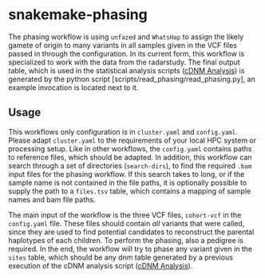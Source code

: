 # snakemake-phasing
The phasing workflow is using `unfazed` and `WhatsHap` to assign the likely gamete of origin to many variants in all samples given in the VCF files passed in through the configuration. In its current form, this workflow is specialized to work with the data from the radarstudy. The final output table, which is used in the statistical analysis scripts ([cDNM Analysis](../analysis/cdnm-analysis.md#cdnm-analysis)) is generated by the python script [scripts/read_phasing/read_phasing.py], an example invocation is located next to it.

## Usage
This workflows only configuration is in `cluster.yaml` and `config.yaml`. Please adapt `cluster.yaml` to the requirements of your local HPC system or processing setup. Like in other workflows, the `config.yaml` contains paths to reference files, which should be adapted. In addition, this workflow can search through a set of directories (`search-dirs`), to find the required `.bam` input files for the phasing workflow. If this search takes to long, or if the sample name is not contained in the file paths, it is optionally possible to supply the path to a `files.tsv` table, which contains a mapping of sample names and bam file paths.

The main input of the workflow is the three VCF files, `cohort-vcf` in the `config.yaml` file. These files should contain _all_ variants that were called, since they are used to find potential candidates to reconstruct the parental haplotypes of each children. To perform the phasing, also a pedigree is required. In the end, the workflow will try to phase any variant given in the `sites` table, which should be any dnm table generated by a previous execution of the cDNM analysis script ([cDNM Analysis](../analysis/cdnm-analysis.md#cdnm-analysis)).
